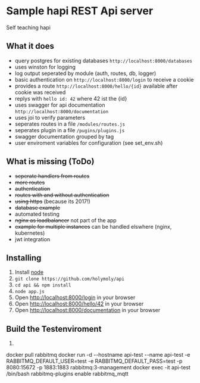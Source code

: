 # Sample hapi REST Api server
Self teaching hapi

## What it does

  + query postgres for existing databases `http://localhost:8000/databases`
  + uses winston for logging
  + log output seperated by module (auth, routes, db, logger)
  + basic authentication on `http://localhost:8000/login` to receive a cookie
  + provides a route `http://localhost:8000/hello/{id}` available after cookie was received
  + replys with `hello id: 42` where 42 ist the {id}
  + uses swagger for api documentation `http://localhost:8000/documentation`
  + uses joi to verify parameters
  + seperates routes in a file `/modules/routes.js`
  + seperates plugin in a file `/pugins/plugins.js`
  + swagger documentation grouped by tag
  + user enviroment variables for configuration (see set_env.sh)

## What is missing (ToDo)

  + ~~seperate handlers from routes~~
  + ~~more routes~~
  + ~~authentication~~
  + ~~routes with and without authentication~~
  + ~~using https~~ (because its 2017!)
  + ~~database example~~
  + automated testing
  + ~~nginx as loadbalancer~~ not part of the app
  + ~~example for multiple instances~~ can be handled elswhere (nginx, kubernetes)
  + jwt integration

## Installing

  1. Install [node](https://nodejs.org/en/download/package-manager/)
  2. `git clone https://github.com/holymoly/api`
  3. `cd api && npm install`
  4. `node app.js`
  5. Open <http://localhost:8000/login> in your browser
  6. Open <http://localhost:8000/hello/42> in your browser
  7. Open <http://localhost:8000/documentation> in your browser

## Build the Testenviroment
  1. ```
  docker pull rabbitmq
  docker run -d --hostname api-test --name api-test -e RABBITMQ_DEFAULT_USER=test -e RABBITMQ_DEFAULT_PASS=test -p 8080:15672 -p 1883:1883 rabbitmq:3-management
  docker exec -it api-test /bin/bash
  rabbitmq-plugins enable rabbitmq_mqtt
  ```

